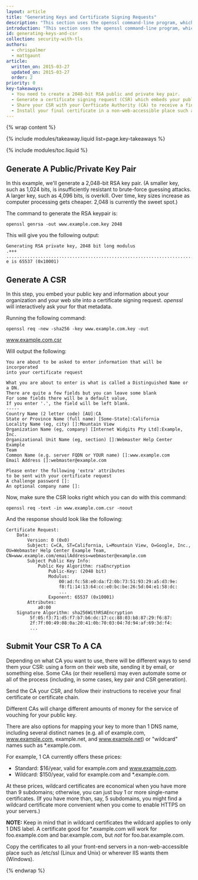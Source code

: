 ```yaml
---
layout: article
title: "Generating Keys and Certificate Signing Requests"
description: "This section uses the openssl command-line program, which comes with most Linux, BSD, and Mac OS X systems, to generate private / public keys and a CSR."
introduction: "This section uses the openssl command-line program, which comes with most Linux, BSD, and Mac OS X systems, to generate private / public keys and a CSR."
id: generating-keys-and-csr
collection: security-with-tls
authors:
  - chrispalmer
  - mattgaunt
article:
  written_on: 2015-03-27
  updated_on: 2015-03-27
  order: 2
priority: 0
key-takeaways:
  - You need to create a 2048-bit RSA public and private key pair.
  - Generate a certificate signing request (CSR) which embeds your public key.
  - Share your CSR with your Cerfticate Authority (CA) to receive a final certificate or certificate chain.
  - Install your final certificate in a non-web-accessible place such as /etc/ssl (Linux and Unix) or wherever IIS wants them (Windows).
---
```


{% wrap content %}

{% include modules/takeaway.liquid list=page.key-takeaways %}

{% include modules/toc.liquid %}

## Generate A Public/Private Key Pair

In this example, we'll generate a 2,048-bit RSA key pair. (A smaller key, such
as 1,024 bits, is insufficiently resistant to brute-force guessing attacks. A
larger key, such as 4,096 bits, is overkill. Over time, key sizes increase as
computer processing gets cheaper. 2,048 is currently the sweet spot.)

The command to generate the RSA keypair is:

    openssl genrsa -out www.example.com.key 2048

This will give you the following output:

    Generating RSA private key, 2048 bit long modulus
    .+++
    .......................................................................................+++
    e is 65537 (0x10001)

## Generate A CSR

In this step, you embed your public key and information about your organization
and your web site into a certificate signing request. *openssl* will interactively
ask your for that metadata.

Running the following command:

    openssl req -new -sha256 -key www.example.com.key -out
www.example.com.csr

Will output the following:

    You are about to be asked to enter information that will be incorporated
    into your certificate request

    What you are about to enter is what is called a Distinguished Name or a DN.
    There are quite a few fields but you can leave some blank
    For some fields there will be a default value,
    If you enter '.', the field will be left blank.
    -----
    Country Name (2 letter code) [AU]:CA
    State or Province Name (full name) [Some-State]:California
    Locality Name (eg, city) []:Mountain View
    Organization Name (eg, company) [Internet Widgits Pty Ltd]:Example, Inc.
    Organizational Unit Name (eg, section) []:Webmaster Help Center Example
    Team
    Common Name (e.g. server FQDN or YOUR name) []:www.example.com
    Email Address []:webmaster@example.com

    Please enter the following 'extra' attributes
    to be sent with your certificate request
    A challenge password []:
    An optional company name []:

Now, make sure the CSR looks right which you can do with this command:

    openssl req -text -in www.example.com.csr -noout

And the response should look like the following:

    Certificate Request:
        Data:
            Version: 0 (0x0)
            Subject: C=CA, ST=California, L=Mountain View, O=Google, Inc.,
    OU=Webmaster Help Center Example Team,
    CN=www.example.com/emailAddress=webmaster@example.com
            Subject Public Key Info:
                Public Key Algorithm: rsaEncryption
                    Public-Key: (2048 bit)
                    Modulus:
                        00:ad:fc:58:e0:da:f2:0b:73:51:93:29:a5:d3:9e:
                        f8:f1:14:13:64:cc:e0:bc:be:26:5d:04:e1:58:dc:
                        ...
                    Exponent: 65537 (0x10001)
            Attributes:
                a0:00
        Signature Algorithm: sha256WithRSAEncryption
             5f:05:f3:71:d5:f7:b7:b6:dc:17:cc:88:03:b8:87:29:f6:87:
             2f:7f:00:49:08:0a:20:41:0b:70:03:04:7d:94:af:69:3d:f4:
             ...

## Submit Your CSR To A CA

Depending on what CA you want to use, there will be different ways to send them
your CSR: using a form on their web site, sending it by email, or something
else. Some CAs (or their resellers) may even automate some or all of the process
(including, in some cases, key pair and CSR generation).

Send the CA your CSR, and follow their instructions to receive your final
certificate or certificate chain.

Different CAs will charge different amounts of money for the service of vouching
for your public key.

There are also options for mapping your key to more than 1 DNS name, including
several distinct names (e.g. all of example.com, www.example.com, example.net,
and www.example.net) or "wildcard" names such as \*.example.com.

For example, 1 CA currently offers these prices:

* Standard: $16/year, valid for example.com and www.example.com.
* Wildcard: $150/year, valid for example.com and \*.example.com.

At these prices, wildcard certificates are economical when you have more than 9
subdomains; otherwise, you can just buy 1 or more single-name certificates. (If
you have more than, say, 5 subdomains, you might find a wildcard certificate
more convenient when you come to enable HTTPS on your servers.)

**NOTE:** Keep in mind that in wildcard certificates the wildcard applies to
only 1 DNS label. A certificate good for \*.example.com will work for
foo.example.com and bar.example.com, but _not_ for foo.bar.example.com.

Copy the certificates to all your front-end servers in a non-web-accessible
place such as /etc/ssl (Linux and Unix) or wherever IIS wants them (Windows).

{% endwrap %}
